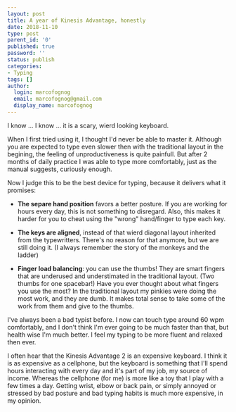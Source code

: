 ```yaml
---
layout: post
title: A year of Kinesis Advantage, honestly
date: 2018-11-10
type: post
parent_id: '0'
published: true
password: ''
status: publish
categories:
- Typing
tags: []
author:
  login: marcofognog
  email: marcofognog@gmail.com
  display_name: marcofognog
---
```


I know ... I know ... it is a scary, wierd looking keyboard.

When I first tried using it, I thought I'd never be able to master it.
Although you are expected to type even slower then with the traditional layout in the begining, the feeling of unproductiveness is quite painfull.
But after 2 months of daily practice I was able to type more comfortably, just as the manual suggests, curiously enough.

Now I judge this to be the best device for typing, because it delivers what it promises:

 - **The separe hand position** favors a better posture.
 If you are working for hours every day, this is not something to disregard.
 Also, this makes it harder for you to cheat using the "wrong" hand/finger to type each key.

 - **The keys are aligned**, instead of that wierd diagonal layout inherited from the typewritters.
 There's no reason for that anymore, but we are still doing it.
 (I always remember the story of the monkeys and the ladder)

 - **Finger load balancing**: you can use the thumbs!
 They are smart fingers that are underused and understimated in the traditional layout. (Two thumbs for one spacebar!)
 Have you ever thought about what fingers you use the most? In the traditional layout my pinkies were doing the most work, and they are dumb.
 It makes total sense to take some of the work from them and give to the thumbs.

I've always been a bad typist before.
I now can touch type around 60 wpm comfortably, and I don't think I'm ever going to be much faster than that, but health wise I'm much better.
I feel my typing to be more fluent and relaxed then ever.

I often hear that the Kinesis Advantage 2 is an expensive keyboard.
I think it is as expensive as a cellphone, but the keyboard is something that I'll spend hours interacting with every day and it's part of my job, my source of income.
Whereas the cellphone (for me) is more like a toy that I play with a few times a day.
Getting wrist, elbow or back pain, or simply annoyed or stressed by bad posture and bad typing habits is much more expensive, in my opinion.
